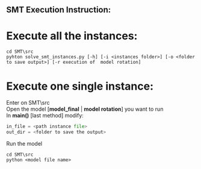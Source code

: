 ## SMT Execution Instruction:
# Execute all the instances:

``` console
cd SMT\src
pyhton solve_smt_instances.py [-h] [-i <instances folder>] [-o <folder to save output>] [-r execution of  model rotation]
```

# Execute one single instance:
Enter on SMT\src <br>
Open the model [<b>model_final</b> | <b>model rotation</b>] you want to run <br>
In <b>main()</b> [last method] modify: <br>
```python
in_file = <path instance file>
out_dir = <folder to save the output>
```
Run the model

``` console
cd SMT\src
python <model file name>
```
